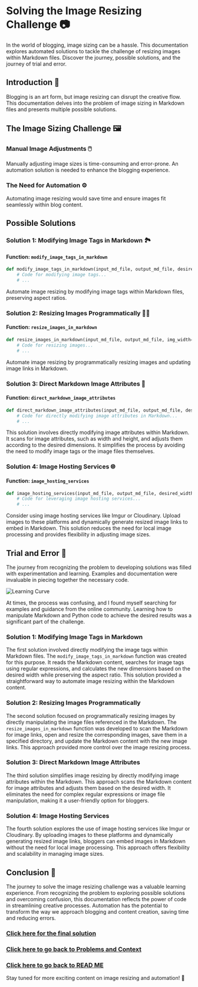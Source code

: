 # Solving the Image Resizing Challenge 📷

In the world of blogging, image sizing can be a hassle. This documentation explores automated solutions to tackle the challenge of resizing images within Markdown files. Discover the journey, possible solutions, and the journey of trial and error.

## Introduction 📖

Blogging is an art form, but image resizing can disrupt the creative flow. This documentation delves into the problem of image sizing in Markdown files and presents multiple possible solutions.

## The Image Sizing Challenge 🖼️

### Manual Image Adjustments 🖱️

Manually adjusting image sizes is time-consuming and error-prone. An automation solution is needed to enhance the blogging experience.

### The Need for Automation ⚙️

Automating image resizing would save time and ensure images fit seamlessly within blog content.

## Possible Solutions

### Solution 1: Modifying Image Tags in Markdown 🏞️

#### Function: `modify_image_tags_in_markdown`

```python
def modify_image_tags_in_markdown(input_md_file, output_md_file, desired_width=600):
    # Code for modifying image tags...
    # ...
```

Automate image resizing by modifying image tags within Markdown files, preserving aspect ratios.

### Solution 2: Resizing Images Programmatically 🧑‍💻

#### Function: `resize_images_in_markdown`

```python
def resize_images_in_markdown(input_md_file, output_md_file, img_width=600):
    # Code for resizing images...
    # ...
```

Automate image resizing by programmatically resizing images and updating image links in Markdown.

### Solution 3: Direct Markdown Image Attributes 📏

#### Function: `direct_markdown_image_attributes`

```python
def direct_markdown_image_attributes(input_md_file, output_md_file, desired_width=600):
    # Code for directly modifying image attributes in Markdown...
    # ...
```

This solution involves directly modifying image attributes within Markdown. It scans for image attributes, such as width and height, and adjusts them according to the desired dimensions. It simplifies the process by avoiding the need to modify image tags or the image files themselves.

### Solution 4: Image Hosting Services 🌐

#### Function: `image_hosting_services`

```python
def image_hosting_services(input_md_file, output_md_file, desired_width=600):
    # Code for leveraging image hosting services...
    # ...
```

Consider using image hosting services like Imgur or Cloudinary. Upload images to these platforms and dynamically generate resized image links to embed in Markdown. This solution reduces the need for local image processing and provides flexibility in adjusting image sizes.

## Trial and Error 🤯

The journey from recognizing the problem to developing solutions was filled with experimentation and learning. Examples and documentation were invaluable in piecing together the necessary code.

![Learning Curve](https://media.giphy.com/media/3o7buirYcmV5nSwIRW/giphy.gif)

At times, the process was confusing, and I found myself searching for examples and guidance from the online community. Learning how to manipulate Markdown and Python code to achieve the desired results was a significant part of the challenge.

### Solution 1: Modifying Image Tags in Markdown

The first solution involved directly modifying the image tags within Markdown files. The `modify_image_tags_in_markdown` function was created for this purpose. It reads the Markdown content, searches for image tags using regular expressions, and calculates the new dimensions based on the desired width while preserving the aspect ratio. This solution provided a straightforward way to automate image resizing within the Markdown content.

### Solution 2: Resizing Images Programmatically

The second solution focused on programmatically resizing images by directly manipulating the image files referenced in the Markdown. The `resize_images_in_markdown` function was developed to scan the Markdown for image links, open and resize the corresponding images, save them in a specified directory, and update the Markdown content with the new image links. This approach provided more control over the image resizing process.

### Solution 3: Direct Markdown Image Attributes

The third solution simplifies image resizing by directly modifying image attributes within the Markdown. This approach scans the Markdown content for image attributes and adjusts them based on the desired width. It eliminates the need for complex regular expressions or image file manipulation, making it a user-friendly option for bloggers.

### Solution 4: Image Hosting Services

The fourth solution explores the use of image hosting services like Imgur or Cloudinary. By uploading images to these platforms and dynamically generating resized image links, bloggers can embed images in Markdown without the need for local image processing. This approach offers flexibility and scalability in managing image sizes.

## Conclusion 🎉

The journey to solve the image resizing challenge was a valuable learning experience. From recognizing the problem to exploring possible solutions and overcoming confusion, this documentation reflects the power of code in streamlining creative processes. Automation has the potential to transform the way we approach blogging and content creation, saving time and reducing errors.

### [Click here for the final solution](Solutions_and_Attempts.md)
### [Click here to go back to Problems and Context](Problem_and_Context.md)
### [Click here to go back to READ ME](https://khadija-mahmoud.github.io/ai_art_plagiarism_post/)

Stay tuned for more exciting content on image resizing and automation! 🚀

